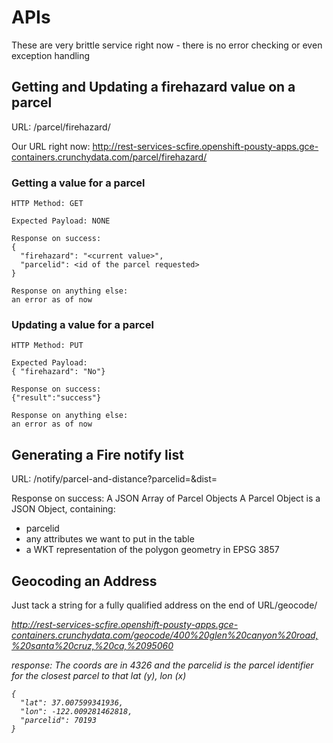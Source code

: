 # APIs

These are very brittle service right now - there is no error checking or even exception handling

## Getting and Updating a firehazard value on a parcel

URL:  /parcel/firehazard/<id>

Our URL right now:  http://rest-services-scfire.openshift-pousty-apps.gce-containers.crunchydata.com/parcel/firehazard/<id>

### Getting a value for a parcel
    HTTP Method: GET
    
    Expected Payload: NONE    
    
    Response on success:
    {
      "firehazard": "<current value>",
      "parcelid": <id of the parcel requested>
    }
    
    Response on anything else:
    an error as of now


### Updating a value for a parcel  
    HTTP Method: PUT

    Expected Payload:
    { "firehazard": "No"}
    
    Response on success:
    {"result":"success"}
    
    Response on anything else:
    an error as of now
    
    
## Generating a Fire notify list

URL:  /notify/parcel-and-distance?parcelid=<parcelid>&dist=<integer distance in meters>

Response on success:
A JSON Array of Parcel Objects
A Parcel Object is a JSON Object, containing:
* parcelid
* any attributes we want to put in the table
* a WKT representation of the polygon geometry in EPSG 3857  

## Geocoding an Address

Just tack a string for a fully qualified address on the end of 
URL/geocode/<address>

http://rest-services-scfire.openshift-pousty-apps.gce-containers.crunchydata.com/geocode/400%20glen%20canyon%20road,%20santa%20cruz,%20ca,%2095060

response:
The coords are in 4326 and the parcelid is the parcel identifier for the 
closest parcel to that lat (y), lon (x)

```
{
  "lat": 37.007599341936,
  "lon": -122.009281462818,
  "parcelid": 70193
}
```